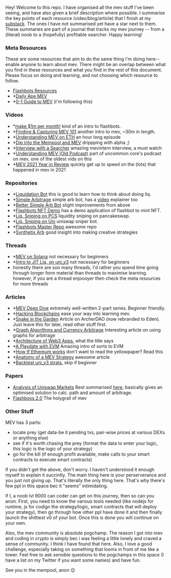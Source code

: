 Hey! Welcome to this repo. I have organised all the mev stuff I've been seeing, and have also given a brief description where possible. 
I summarise the key points of each resource (video/blog/article) that I finish at my [substack](https://0xbentoshi.substack.com/). 
The ones I have not summarised yet have a star next to them. These summaries are part of a journal that tracks my mev journey -- from a (literal) noob to a (hopefully) profitable searcher.
Happy learning! 

### Meta Resources
These are some resources that aim to do the same thing I'm doing here--enable anyone to learn about mev. 
There might be an overlap between what you find in these resources and what you find in the rest of this document.
Please focus on doing and learning, and not choosing which resource to follow.
- [Flashbots Resources](https://docs.flashbots.net/flashbots-auction/other-resources)
- *[Daily Ape MEV](https://thedailyape.notion.site/MEV-8713cb4c2df24f8483a02135d657a221)
- *[0-1 Guide to MEV](https://calblockchain.mirror.xyz/c56CHOu-Wow_50qPp2Wlg0rhUvdz1HLbGSUWlB_KX9o) (i'm following this)

### Videos
- *[make $1m per month!](https://www.youtube.com/watch?v=lXq0eU8viFQ) kind of an intro to flashbots.
- *[Finding & Capturing MEV 101](https://www.youtube.com/watch?v=70WtsHtFd8Y) another intro to mev, ~30m in length.
- *[Understanding MEV on ETH](https://www.youtube.com/watch?v=6IxaLCPm6_E) an hour long episode
- *[Dip into the Mempool and MEV](https://www.youtube.com/watch?v=gi6MU6Xcmok) drippping with alpha ;)
- *[Interview with a Searcher](https://www.youtube.com/watch?v=6jfSlDvH77k) amazing mevintern interview, a must watch 
- *[Understanding MEV (Old Podcast)](https://www.youtube.com/watch?v=vCCYFSAdCFo) part of uncommon core's podcast on mev, one of the oldest vids on this
- *[MEV 2021 Year in Review](https://www.youtube.com/watch?v=V_wlCeVWMgk) quickly get up to speed on the (lots) that happened in mev in 2021

### Repositories
- *[Liquidation Bot](https://github.com/fxfactorial/liquidation-bot-fall-2020) this is good to learn how to think about doing liq. 
- *[Simple Arbitrage](https://github.com/flashbots/simple-arbitrage) simple arb bot, has a [video](https://www.youtube.com/watch?v=wn8r674U1B4) explainer too 
- *[Better Simple Arb Bot](https://github.com/jacksonConrad/better-simple-arbitrage) slight improvements from above
- *[Flashbots NFT Demo](https://github.com/flashbots/searcher-minter) has a demo application of flashbot to mint NFT.
- *[Liq. Sniping on PCS](https://github.com/Supercycled/cake_sniper) liquidity sniping on pancakeswap.
- *[Liq. Sniping on Uni](https://github.com/sszczep/UniswapSniperBot) uniswap sniper bot.
- *[Flashbots Master Repo](https://github.com/flashbots/pm) awesome repo
- *[Synthetix Arb](https://github.com/flashbots/mev-job-board/blob/main/specs/synthetix-link-wrappr.md) good insight into making creative strategies

### Threads 
- *[MEV on Solana](https://twitter.com/wireless_anon/status/1489689357955235841?s=20&t=ji2eCCploDSyhQtjMH2WiQ) not necessary for beginners
- *[Intro to JIT Liq. on uni_v3](https://twitter.com/ChainsightA/status/1457958811243778052) not necessary for beginners
- honestly there are soo many threads, I'd rather you spend time going through longer form material than threads to maximise learning. however, if you are a thread enjoooyer then check the meta resources for more threads 

### Articles 
- *[MEV Deep Dive](https://medium.com/@liamzhang/mev-a-deep-dive-part-1-3f389ef16d32) extremely well-written 2-part series. Beginner friendly.
- *[Hacking Blockchains](https://medium.com/immunefi/hacking-the-blockchain-an-ultimate-guide-4f34b33c6e8b) ease your way into learning mev.
- *[Snake in the Garden](https://hackmd.io/fvLQzbwVR-qZizmJvSnjOQ) Article on ArcherDAO (now rebranded to Eden). Just leave this for later, read other stuff first.
- *[Graph Algorithms and Currency Arbitrage](https://reasonabledeviations.com/2019/03/02/currency-arbitrage-graphs/) Interesting article on using graphs for arbitrage
- *[Architecture of Web3 Apps.](https://www.preethikasireddy.com/post/the-architecture-of-a-web-3-0-application) what the title says
- *[A Playdate with EVM](https://femboy.capital/evm-pt1) Amazing intro of sorts to EVM
- *[How tf Ethereum works](https://www.preethikasireddy.com/post/how-does-ethereum-work-anyway) don't want to read the yellowpaper? Read this
- *[Anatomy of a MEV Strategy](https://www.bertcmiller.com/2021/09/05/mev-synthetix.html) awesome article
- *[Backtest uni_v3 strats.](https://medium.com/coinmonks/a-real-world-framework-for-backtesting-uniswap-v3-strategies-88825abdcd17) skip if beginner

### Papers
- [Analysis of Uniswap Markets](https://arxiv.org/pdf/1911.03380.pdf) Best summarised [here](https://twitter.com/FloatngUpstream/status/1489730257309609985), basically gives an optimised solution to calc. path and amount of arbitrage.
- [Flashboys 2.0](https://arxiv.org/pdf/1904.05234.pdf) The holygrail of mev

### Other Stuff
MEV has 3 parts: 
- locate prey (get data-be it pending txs, pair-wise prices at various DEXs or anything else)
- see if it's worth chasing the prey (format the data to enter your logic, this logic is the logic of your strategy)
- go for the kill (if enough profit available, make calls to your smart contracts to execute smart contracts)

If you didn't get the above, don't worry. I haven't understood it enough myself to explain it succintly. The main thing here is your perserverance and you just not giving up. That's literally the only thing here. That's why there's few ppl in this space bec it "seems" intimidating. 

If I, a noob lvl 9000 can coder can get on this journey, then so can you anon. First, you need to know the various tools needed (like nodejs for runtime, js for codign the strategy/logic, smart contracts that will deploy your strategy), then go through how other ppl have done it and then finally launch the shittiest v0 of your bot. Once this is done you will continue on your own.

Also, the mev community is absolute pogchamp. The reason I got into mev and coding in crypto is simply bec i was feeling a little lonely and craved a sense of community. I think I have found that here. Also, I love a good challenge, especially taking on something that looms in front of me like a tower. Feel free to ask *sensible* questions to the pogchamps in this space (I have a list on my Twitter if you want some names) and have fun. 

See you in the mempool, anon 😉
